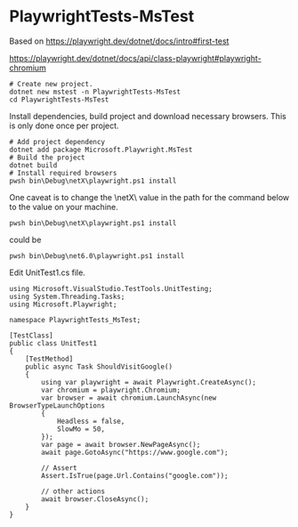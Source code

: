 # PlaywrightTests-MsTest

Based on https://playwright.dev/dotnet/docs/intro#first-test

https://playwright.dev/dotnet/docs/api/class-playwright#playwright-chromium

    # Create new project.
    dotnet new mstest -n PlaywrightTests-MsTest
    cd PlaywrightTests-MsTest
    
Install dependencies, build project and download necessary browsers. This is only done once per project.

    # Add project dependency
    dotnet add package Microsoft.Playwright.MsTest
    # Build the project
    dotnet build
    # Install required browsers
    pwsh bin\Debug\netX\playwright.ps1 install

One caveat is to change the \netX\ value in the path for the command below to the value on your machine.

    pwsh bin\Debug\netX\playwright.ps1 install
    
could be

    pwsh bin\Debug\net6.0\playwright.ps1 install
    
Edit UnitTest1.cs file.

    using Microsoft.VisualStudio.TestTools.UnitTesting;
    using System.Threading.Tasks;
    using Microsoft.Playwright;

    namespace PlaywrightTests_MsTest;

    [TestClass]
    public class UnitTest1
    {
        [TestMethod]
        public async Task ShouldVisitGoogle()
        {
            using var playwright = await Playwright.CreateAsync();
            var chromium = playwright.Chromium;
            var browser = await chromium.LaunchAsync(new BrowserTypeLaunchOptions
            {
                Headless = false,
                SlowMo = 50,
            });
            var page = await browser.NewPageAsync();
            await page.GotoAsync("https://www.google.com");

            // Assert
            Assert.IsTrue(page.Url.Contains("google.com"));

            // other actions
            await browser.CloseAsync();
        }
    }
